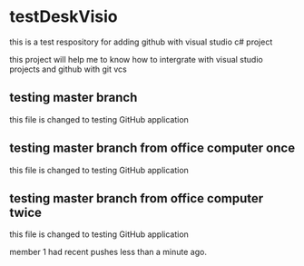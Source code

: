 # testDeskVisio
this is a test respository for adding github with visual studio c# project


<p> this project will help me to know how to intergrate with visual studio projects and github with git vcs
</p>

## testing master branch
this file is changed to testing GitHub application 


## testing master branch from office computer once
this file is changed to testing GitHub application 


## testing master branch from office computer twice
this file is changed to testing GitHub application 

member 1 had recent pushes less than a minute ago. 
